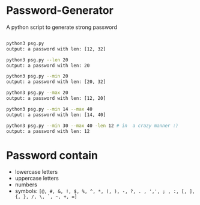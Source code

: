 # Password-Generator

A python script to generate strong password

```bash

python3 psg.py
output: a password with len: [12, 32]

python3 psg.py --len 20
output: a password with len: 20

python3 psg.py --min 20
output: a password with len: [20, 32]

python3 psg.py --max 20
output: a password with len: [12, 20]

python3 psg.py --min 14 --max 40
output: a password with len: [14, 40]

python3 psg.py --min 30 --max 40 -len 12 # in  a crazy manner :)
output: a password with len: 12

```
# Password contain
  * lowercase letters
  * uppercase letters
  * numbers
  * symbols: ```[@, #, &, !, $, %, ^, *, (, ), -, ?, . , ',', ; , :, [, ], {, },
                  /,
                  \, `, ~, +, =]```
